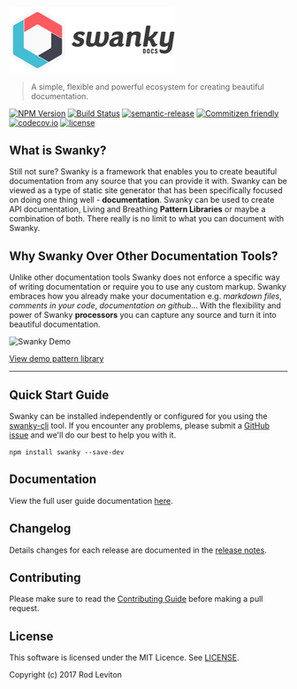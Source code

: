 <img src="./img/swanky-logo.png" alt="Swanky Docs Logo" width="300">

> A simple, flexible and powerful ecosystem for creating beautiful documentation.

[![NPM Version](https://img.shields.io/npm/v/swanky.svg)](http://npm.im/swanky)
[![Build Status](https://travis-ci.org/swanky-docs/swanky.svg?branch=master)](https://travis-ci.org/swanky-docs/swanky)
[![semantic-release](https://img.shields.io/badge/%20%20%F0%9F%93%A6%F0%9F%9A%80-semantic--release-e10079.svg)](https://github.com/swanky-docs/swanky)
[![Commitizen friendly](https://img.shields.io/badge/commitizen-friendly-brightgreen.svg)](http://commitizen.github.io/cz-cli/)
[![codecov.io](https://codecov.io/github/swanky-docs/swanky/coverage.svg?branch=master)](https://codecov.io/github/swanky-docs/swanky?branch=master)
[![license](https://img.shields.io/github/license/mashape/apistatus.svg?maxAge=2592000)]()

## What is Swanky?
Still not sure? Swanky is a framework that enables you to create beautiful documentation from any source that you can provide it with. Swanky can be viewed as a type of static site generator that has been specifically focused on doing one thing well - __documentation__. Swanky can be used to create API documentation, Living and Breathing __Pattern Libraries__ or maybe a combination of both. There really is no limit to what you can document with Swanky.

## Why Swanky Over Other Documentation Tools?
Unlike other documentation tools Swanky does not enforce a specific way of writing documentation or require you to use any custom markup. Swanky embraces how you already make your documentation e.g. *markdown files*, *comments in your code*, *documentation on github*... With the flexibility and power of Swanky __processors__ you can capture any source and turn it into beautiful documentation.

<img src="https://github.com/swanky-docs/swanky/blob/master/img/screenshot.gif" alt="Swanky Demo" width="960">

[View demo pattern library](https://swanky-docs.github.io/demo/)

---

## Quick Start Guide

Swanky can be installed independently or configured for you using the [swanky-cli](https://github.com/swanky-docs/swanky-cli) tool. 
If you encounter any problems, please submit a [GitHub issue](https://github.com/swanky-docs/swanky/issues) and we'll do our best to help you with it.

```
npm install swanky --save-dev
```

## Documentation

View the full user guide documentation [here](https://guide.swanky-docs.org/).


## Changelog

Details changes for each release are documented in the [release notes](https://github.com/swanky-docs/swanky/releases).
    
<!--[RM_CONTRIBUTING]-->
## Contributing

Please make sure to read the [Contributing Guide](https://github.com/swanky-docs/swanky/blob/master/CONTRIBUTING.md) before making a pull request.

<!--[]-->

<!--[RM_LICENSE]-->
## License

This software is licensed under the MIT Licence. See [LICENSE](LICENSE).


Copyright (c) 2017 Rod Leviton

<!--[]-->
